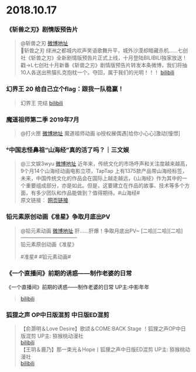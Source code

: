 # 2018.10.17

###  《斩兽之刃》剧情版预告片
>@斩兽之刃  [微博地址](https://weibo.com/6508295556/GBjAf1T5b)  
>斩兽之刃 绿洲之都城内欢声笑语歌舞升平，城外沙漠却暗藏杀机……七创社《斩兽之刃》全新剧情版预告片正式上线，十月登陆BILIBILI独家放送！戳→L七创社十月新番《斩兽之刃》剧情版预告片转发本条微博，我们将抽10人各送出熊猫扎克抱枕一个。夺回，属于我们的光明！！！ [bilibili](https://www.bilibili.com/bangumi/play/ep250963/)​​​​   


###  幻界王 20 给自己立个flag：跟我一队稳赢！
>幻界王 完结
>[bilibili](https://www.bilibili.com/bangumi/play/ep251621/)


### 魔道祖师第二季 2019年7月
> @打火匣  [微博地址](https://weibo.com/1751109070/GEkTkx3O9)
>魔道祖师动画 ip授权展偶遇[给你小心心]激动[憧憬] ​​​​ 
>

### °中国志怪鼻祖“山海经”真的活了吗？｜三文娱 
>@三文娱3wyu  [微博地址](https://weibo.com/5893582170/GEjw4wdm6)
>近年来，传统文化的市场呼声和关注度越来越高，9个月14个山海经动画电影立项，TapTap 上有1375款产品带山海经标签，未来，中国传统文化的作品会在国际上越走越远，《山海经》作为其中的一个重要组成部分，亦是如此。但是，这要建立在作品的故事、技术等多个方面，有多少团队和作品能做到？值得期待。#山海经#    
>原文链接： [网页链接](https://weibo.com/ttarticle/p/show?id=2309404296081449077161) 


### 铅元素原创动画《准星》争取月底出PV
>@铅元素动画  [微博地址](https://weibo.com/5754772000/GEiJZyFaV)
>肝……肝爆！争取月底出PV~ [二哈][二哈][二哈]  
>———————————  
>铅元素原创动画《准星》  
>  
>#准星# #铅元素动画# ​​​​ 


### 《一个直播间》前期的诱惑——制作老婆的日常
《一个直播间》前期的诱惑——制作老婆的日常 UP主:中影年年  
>[bilibili](https://www.bilibili.com/video/av33979430)  


### 狐狸之声 OP中日版混剪 中日版ED混剪
>【俞灏明＆Love Desire】歌颂＆COME:BACK Stage ！狐狸之声OP中日版混剪 UP主: 猕猴桃动漫社  
> [bilibili](https://www.bilibili.com/video/av33981661)  
>【王玥＆鹿乃】那一束光＆Hope丨狐狸之声中日版ED混剪 UP主: 猕猴桃动漫社   
> [bilibili](https://www.bilibili.com/video/av33983125)  

